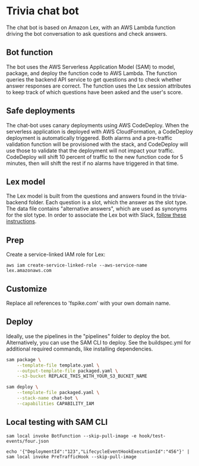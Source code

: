 # Trivia chat bot

The chat bot is based on Amazon Lex, with an AWS Lambda function driving the bot conversation to ask questions and check answers.

## Bot function

The bot uses the AWS Serverless Application Model (SAM) to model, package, and deploy the function code to AWS Lambda.  The function queries the backend API service to get questions and to check whether answer responses are correct.  The function uses the Lex session attributes to keep track of which questions have been asked and the user's score.

## Safe deployments

The chat-bot uses canary deployments using AWS CodeDeploy.  When the serverless application is deployed with AWS CloudFormation, a CodeDeploy deployment is automatically triggered.  Both alarms and a pre-traffic validation function will be provisioned with the stack, and CodeDeploy will use those to validate that the deployment will not impact your traffic.  CodeDeploy will shift 10 percent of traffic to the new function code for 5 minutes, then will shift the rest if no alarms have triggered in that time.

## Lex model

The Lex model is built from the questions and answers found in the trivia-backend folder.  Each question is a slot, which the answer as the slot type.  The data file contains "alternative answers", which are used as synonyms for the slot type.  In order to associate the Lex bot with Slack, [follow these instructions](https://docs.aws.amazon.com/lex/latest/dg/slack-bot-association.html).

## Prep

Create a service-linked IAM role for Lex:

```
aws iam create-service-linked-role --aws-service-name lex.amazonaws.com
```

## Customize

Replace all references to 'fspike.com' with your own domain name.

## Deploy

Ideally, use the pipelines in the "pipelines" folder to deploy the bot.  Alternatively, you can use the SAM CLI to deploy.  See the buildspec.yml for additional required commands, like installing dependencies.

```bash
sam package \
    --template-file template.yaml \
    --output-template-file packaged.yaml \
    --s3-bucket REPLACE_THIS_WITH_YOUR_S3_BUCKET_NAME

sam deploy \
    --template-file packaged.yaml \
    --stack-name chat-bot \
    --capabilities CAPABILITY_IAM
```

## Local testing with SAM CLI

```
sam local invoke BotFunction --skip-pull-image -e hook/test-events/four.json

echo '{"DeploymentId":"123","LifecycleEventHookExecutionId":"456"}' | sam local invoke PreTrafficHook --skip-pull-image
```

